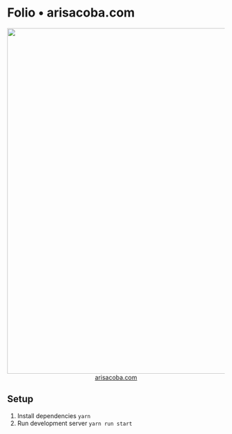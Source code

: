 # Folio • arisacoba.com

<p align='center'>
<a href='www.arisacoba.com'><img src='https://user-images.githubusercontent.com/8143661/69004213-6da54900-094a-11ea-9a54-6a9de93549b3.gif' width=800></a>
<br><a href='www.arisacoba.com'>arisacoba.com</a></p>

## Setup
1. Install dependencies `yarn`
2. Run development server `yarn run start`